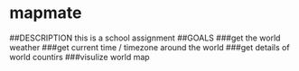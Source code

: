 # mapmate
##DESCRIPTION
this is a school assignment 
##GOALS
###get the world weather
###get current time / timezone around the world
###get details of world countirs
###visulize world map
